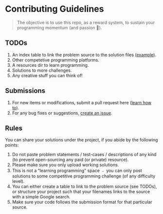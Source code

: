 # Contributing Guidelines

> The objective is to use this repo, as a reward system, to sustain your programming momentum (and passion 🙂).

## TODOs
1. An index table to link the problem source to the solution files ([example](https://github.com/lnishan/awesome-competitive-programming/blob/master/index.md)).
2. Other competetive programming platforms.
3. A resources dir to learn programming.
4. Solutions to more challenges.
5. Any creative stuff you can think of!

## Submissions
1. For new items or modifications, submit a pull request here ([learn how to](https://help.github.com/articles/using-pull-requests/)).
2. For any bug fixes or suggestions, [create an issue](https://github.com/lnishan/awesome-competitive-programming/issues/new).

## Rules
You can share your solutions under the project, if you abide by the following points:
1. Do not paste problem statements / test-cases / descriptions of any kind (to prevent open-sourcing any paid (or private) resource).
2. Please make sure you only upload working solutions.
3. This is not a "learning programming" space ﹣ you can only post solutions to some competitive programming challenge (of any difficulty level).
4. You can either create a table to link to the problem source (see TODOs), or structure your project such that your filenames links to the source with a simple Google search.
5. Make sure your code follows the submission format for that particular source.
